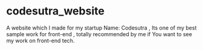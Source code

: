 # codesutra_website
A website which I made for my startup Name:  Codesutra , Its one of my best sample work for front-end , totally recommended by me if You want to see my work on front-end tech.
